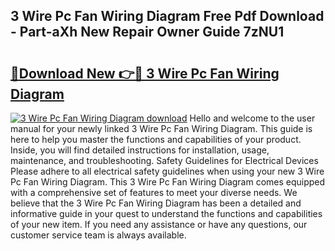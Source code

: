 ## 3 Wire Pc Fan Wiring Diagram Free Pdf Download - Part-aXh New Repair Owner Guide 7zNU1

# <h2><a href="http://dfmzm1.blite.top/?on=3+Wire+Pc+Fan+Wiring+Diagram">🔗Download New 👉🔴 3 Wire Pc Fan Wiring Diagram</a></h2>

[![3 Wire Pc Fan Wiring Diagram download](https://i.imgur.com/lujVjoI.png)](http://dfmzm1.blite.top/?on=3+Wire+Pc+Fan+Wiring+Diagram)
Hello and welcome to the user manual for your newly linked 3 Wire Pc Fan Wiring Diagram. This guide is here to help you master the functions and capabilities of your product. Inside, you will find detailed instructions for installation, usage, maintenance, and troubleshooting. Safety Guidelines for Electrical Devices Please adhere to all electrical safety guidelines when using your new 3 Wire Pc Fan Wiring Diagram. This 3 Wire Pc Fan Wiring Diagram comes equipped with a comprehensive set of features to meet your diverse needs. We believe that the 3 Wire Pc Fan Wiring Diagram has been a detailed and informative guide in your quest to understand the functions and capabilities of your new item. If you need any assistance or have any questions, our customer service team is always available.
